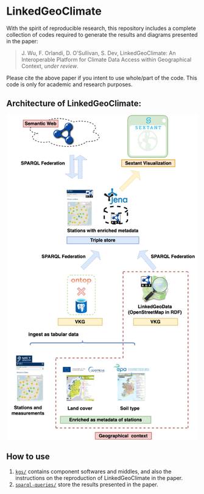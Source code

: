 # LinkedGeoClimate

With the spirit of reproducible research, this repository includes a complete collection of codes required to generate the results and diagrams presented in the paper:
    
> J. Wu, F. Orlandi, D. O'Sullivan, S. Dev, LinkedGeoClimate: An Interoperable Platform for Climate Data Access within Geographical Context, *under review*.
    
Please cite the above paper if you intent to use whole/part of the code. This code is only for academic and research purposes.

## Architecture of LinkedGeoClimate:

<p align="center">
<img src="imgs/arch.png" alt="drawing" width="500"/>
</p>

## How to use
1. [`kgs/`](kgs/) contains component softwares and middles, and also the instructions on the reproduction of LinkedGeoClimate in the paper.
2. [`sparql-queries/`](sparql-queries/) store the results presented in the paper.
